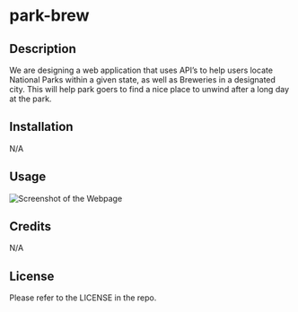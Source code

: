 # park-brew

## Description

We are designing a web application that uses API’s to help users locate National Parks within a given state, as well as Breweries in a designated city. This will help park goers to find a nice place to unwind after a long day at the park.

## Installation

N/A

## Usage

![Screenshot of the Webpage]()

## Credits

N/A

## License

Please refer to the LICENSE in the repo.
